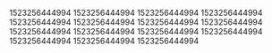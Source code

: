1523256444994
1523256444994
1523256444994
1523256444994
1523256444994
1523256444994
1523256444994
1523256444994
1523256444994
1523256444994
1523256444994
1523256444994
1523256444994
1523256444994
1523256444994